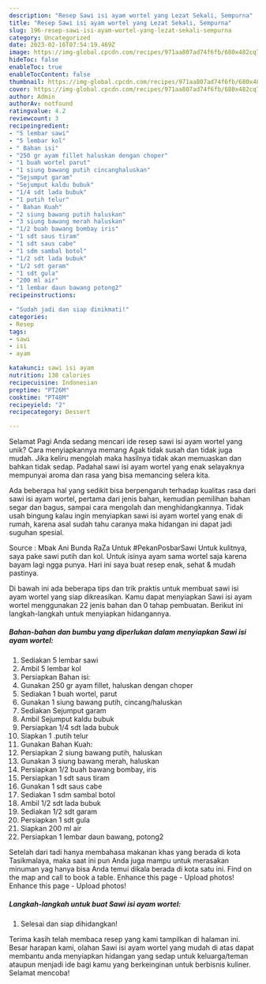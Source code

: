 ```yaml
---
description: "Resep Sawi isi ayam wortel yang Lezat Sekali, Sempurna"
title: "Resep Sawi isi ayam wortel yang Lezat Sekali, Sempurna"
slug: 196-resep-sawi-isi-ayam-wortel-yang-lezat-sekali-sempurna
category: Uncategorized
date: 2023-02-16T07:54:19.469Z
image: https://img-global.cpcdn.com/recipes/971aa807ad74f6fb/680x482cq70/sawi-isi-ayam-wortel-foto-resep-utama.jpg
hideToc: false
enableToc: true
enableTocContent: false
thumbnail: https://img-global.cpcdn.com/recipes/971aa807ad74f6fb/680x482cq70/sawi-isi-ayam-wortel-foto-resep-utama.jpg
cover: https://img-global.cpcdn.com/recipes/971aa807ad74f6fb/680x482cq70/sawi-isi-ayam-wortel-foto-resep-utama.jpg
author: Admin
authorAv: notfound
ratingvalue: 4.2
reviewcount: 3
recipeingredient:
- "5 lembar sawi"
- "5 lembar kol"
- " Bahan isi"
- "250 gr ayam fillet haluskan dengan choper"
- "1 buah wortel parut"
- "1 siung bawang putih cincanghaluskan"
- "Sejumput garam"
- "Sejumput kaldu bubuk"
- "1/4 sdt lada bubuk"
- "1 putih telur"
- " Bahan Kuah"
- "2 siung bawang putih haluskan"
- "3 siung bawang merah haluskan"
- "1/2 buah bawang bombay iris"
- "1 sdt saus tiram"
- "1 sdt saus cabe"
- "1 sdm sambal botol"
- "1/2 sdt lada bubuk"
- "1/2 sdt garam"
- "1 sdt gula"
- "200 ml air"
- "1 lembar daun bawang potong2"
recipeinstructions:

- "Sudah jadi dan siap dinikmati!"
categories:
- Resep
tags:
- sawi
- isi
- ayam

katakunci: sawi isi ayam 
nutrition: 138 calories
recipecuisine: Indonesian
preptime: "PT26M"
cooktime: "PT48M"
recipeyield: "2"
recipecategory: Dessert

---
```



Selamat Pagi Anda sedang mencari ide resep sawi isi ayam wortel yang unik? Cara menyiapkannya memang Agak tidak susah dan tidak juga mudah. Jika keliru mengolah maka hasilnya tidak akan memuaskan dan bahkan tidak sedap. Padahal sawi isi ayam wortel yang enak selayaknya mempunyai aroma dan rasa yang bisa memancing selera kita.


Ada beberapa hal yang sedikit bisa berpengaruh terhadap kualitas rasa dari sawi isi ayam wortel, pertama dari jenis bahan, kemudian pemilihan bahan segar dan bagus, sampai cara mengolah dan menghidangkannya. Tidak usah bingung kalau ingin menyiapkan sawi isi ayam wortel yang enak di rumah, karena asal sudah tahu caranya maka hidangan ini dapat jadi suguhan spesial.

Source : Mbak Ani Bunda RaZa Untuk #PekanPosbarSawi Untuk kulitnya, saya pake sawi putih dan kol. Untuk isinya ayam sama wortel saja karena bayam lagi ngga punya. Hari ini saya buat resep enak, sehat &amp; mudah pastinya.


Di bawah ini ada beberapa tips dan trik praktis untuk membuat sawi isi ayam wortel yang siap dikreasikan. Kamu dapat menyiapkan Sawi isi ayam wortel menggunakan 22 jenis bahan dan 0 tahap pembuatan. Berikut ini langkah-langkah untuk menyiapkan hidangannya.

<!--inarticleads1-->

##### Bahan-bahan dan bumbu yang diperlukan dalam menyiapkan Sawi isi ayam wortel:

1. Sediakan 5 lembar sawi
1. Ambil 5 lembar kol
1. Persiapkan  Bahan isi:
1. Gunakan 250 gr ayam fillet, haluskan dengan choper
1. Sediakan 1 buah wortel, parut
1. Gunakan 1 siung bawang putih, cincang/haluskan
1. Sediakan Sejumput garam
1. Ambil Sejumput kaldu bubuk
1. Persiapkan 1/4 sdt lada bubuk
1. Siapkan 1 .putih telur
1. Gunakan  Bahan Kuah:
1. Persiapkan 2 siung bawang putih, haluskan
1. Gunakan 3 siung bawang merah, haluskan
1. Persiapkan 1/2 buah bawang bombay, iris
1. Persiapkan 1 sdt saus tiram
1. Gunakan 1 sdt saus cabe
1. Sediakan 1 sdm sambal botol
1. Ambil 1/2 sdt lada bubuk
1. Sediakan 1/2 sdt garam
1. Persiapkan 1 sdt gula
1. Siapkan 200 ml air
1. Persiapkan 1 lembar daun bawang, potong2


Setelah dari tadi hanya membahasa makanan khas yang berada di kota Tasikmalaya, maka saat ini pun Anda juga mampu untuk merasakan minuman yag hanya bisa Anda temui dikala berada di kota satu ini. Find on the map and call to book a table. Enhance this page - Upload photos! Enhance this page - Upload photos! 

<!--inarticleads2-->

##### Langkah-langkah untuk buat Sawi isi ayam wortel:


1. Selesai dan siap dihidangkan!



Terima kasih telah membaca resep yang kami tampilkan di halaman ini. Besar harapan kami, olahan Sawi isi ayam wortel yang mudah di atas dapat membantu anda menyiapkan hidangan yang sedap untuk keluarga/teman ataupun menjadi ide bagi kamu yang berkeinginan untuk berbisnis kuliner. Selamat mencoba!
